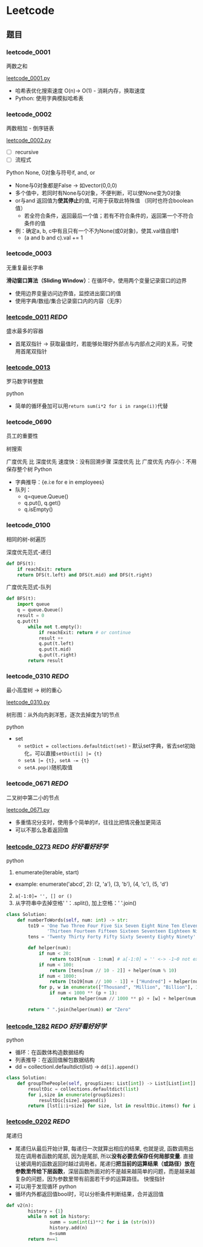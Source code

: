 # Leetcode

## 题目

### leetcode_0001
两数之和

[leetcode_0001.py](./leetcode_0001.py)

* 哈希表优化搜索速度 O(n)-> O(1) - 消耗内存，换取速度
* Python: 使用字典模拟哈希表

### leetcode_0002
两数相加 - 倒序链表

[leetcode_0002.py](./leetcode_0002.py)

* [ ] recursive
* [ ] 流程式

Python
None, 0对象与符号if, and, or
* None与0对象都是False -> 如vector(0,0,0)
* 多个值中，若同时有None与0对象，不便判断，可以使None变为0对象
* or与and 返回值为**使其停止**的值, 可用于获取此特殊值 （同时也符合boolean值）
  * 若全符合条件，返回最后一个值；若有不符合条件的，返回第一个不符合条件的值
* 例：确定a, b, c中有且只有一个不为None(或0对象)，使其.val值自增1
  * (a and b and c).val += 1

### leetcode_0003
无重复最长字串

**滑动窗口算法（Sliding Window）**：在循环中，使用两个变量记录窗口的边界
* 使用边界变量访问边界值，监控进出窗口的值
* 使用字典/数组/集合记录窗口内的内容（无序）

### [leetcode_0011](leetcode_0011.py) *REDO*
盛水最多的容器

* 首尾双指针 -> 获取最值时，若能够处理好外部点与内部点之间的关系，可使用首尾双指针

### [leetcode_0013](leetcode_0013.py)
罗马数字转整数

python
* 简单的循环叠加可以用```return sum(i*2 for i in range(i))```代替

### leetcode_0690
员工的重要性

树搜索

广度优先 比 深度优先 速度快：没有回溯步骤
深度优先 比 广度优先 内存小：不用保存整个树
Python
* 字典推导：{e.i:e for e in employees}
* 队列：
  * q=queue.Queue()
  * q.put(), q.get()
  * q.isEmpty()

### leetcode_0100
相同的树-树遍历

深度优先范式-递归
```python
def DFS(t):
    if reachExit: return
    return DFS(t.left) and DFS(t.mid) and DFS(t.right)
```

广度优先范式-队列
```python
def BFS(t):
    import queue
    q = queue.Queue()
    result = 0
    q.put(t)
        while not t.empty():
            if reachExit: return # or continue
            result ++
            q.put(t.left)
            q.put(t.mid)
            q.put(t.right)
        return result
```

### leetcode_0310 *REDO*
最小高度树 -> 树的重心

[leetcode_0310.py](./leetcode_0310.py)

树形图：从外向内剥洋葱，逐次去掉度为1的节点

python
* set
  * ```setDict = collections.defaultdict(set)``` - 默认set字典，省去set初始化，可以直接```setDict[i] |= {t}```
  * ```setA |= {t}, setA -= {t}```
  * ```setA.pop()```随机取值

### leetcode_0671 *REDO*
二叉树中第二小的节点

[leetcode_0671.py](./leetcode_0671.py)

* 多重情况分支时，使用多个简单的if，往往比把情况叠加更简洁
* 可以不那么急着返回值

### [leetcode_0273](./leetcode_0273.py) *REDO 好好看好好学*

python
1. enumerate(iterable, start)
  * example: enumerate('abcd', 2): (2, 'a'), (3, 'b'), (4, 'c'), (5, 'd')
2. ```a[-1:0]= '', [] or ()```
3. 从字符串中去掉空格' '：.split(), 加上空格：' '.join()

```python
class Solution:
    def numberToWords(self, num: int) -> str:
        to19 = 'One Two Three Four Five Six Seven Eight Nine Ten Eleven Twelve ' \
               'Thirteen Fourteen Fifteen Sixteen Seventeen Eighteen Nineteen'.split()
        tens = 'Twenty Thirty Forty Fifty Sixty Seventy Eighty Ninety'.split()

        def helper(num):
            if num < 20:
                return to19[num - 1:num] # a[-1:0] = '' <-> -1~0 not exist
            if num < 100:
                return [tens[num // 10 - 2]] + helper(num % 10)
            if num < 1000:
                return [to19[num // 100 - 1]] + ["Hundred"] + helper(num % 100)
            for p, w in enumerate(["Thousand", "Million", "Billion"], 1):
                if num < 1000 ** (p + 1):
                    return helper(num // 1000 ** p) + [w] + helper(num % 1000 ** p)

        return " ".join(helper(num)) or "Zero"
```

### [leetcode_1282](./leetcode_1282.py) *REDO 好好看好好学*

python
* 循环：在函数体构造数据结构
* 列表推导：在返回值解包数据结构
* dd = collectionl.defaultdict(list) -> ```dd[i].append()```

```python
class Solution:
    def groupThePeople(self, groupSizes: List[int]) -> List[List[int]]:
        resultDic = collections.defaultdict(list)
        for i,size in enumerate(groupSizes):
            resultDic[size].append(i)
        return [lst[i:i+size] for size, lst in resultDic.items() for i in range(0,len(lst),size)]
```

### [leetcode_0202](./leetcode_1282.py) *REDO*

尾递归
* 尾递归从最后开始计算, 每递归一次就算出相应的结果, 也就是说, 函数调用出现在调用者函数的尾部, 因为是尾部, 所以**没有必要去保存任何局部变量**. 直接让被调用的函数返回时越过调用者。尾递归**把当前的运算结果（或路径）放在参数里传给下层函数**，深层函数所面对的不是越来越简单的问题，而是越来越复杂的问题，因为参数里带有前面若干步的运算路径。
快慢指针
* 可以用于发现循环
python
* 循环内外都返回值bool时，可以分析条件判断结果，合并返回值

```python
def v2(n):
		history = {1}
		while n not in history:
				summ = sum(int(i)**2 for i in (str(n)))
				history.add(n)
				n=summ
		return n==1
```
